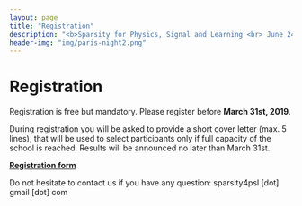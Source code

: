 ```yaml
---
layout: page
title: "Registration"
description: "<b>Sparsity for Physics, Signal and Learning <br> June 24th - 27th 2019</b>"
header-img: "img/paris-night2.png"
---
```


Registration
=======================
Registration is free but mandatory. Please register before **March 31st, 2019**.

During registration you will be asked to provide a short cover letter (max. 5 lines), that will be used to select participants only if full capacity of the school is reached. Results will be announced no later than March 31st.

**<a href="https://docs.google.com/forms/d/e/1FAIpQLSd2kf952gDKGe7ckEmNZXU-6lxpKWjgPg-4x9swEh4qTIojnQ/viewform?usp=sf_link" target="blank">Registration form</a>**

Do not hesitate to contact us if you have any question: sparsity4psl [dot] gmail [dot] com